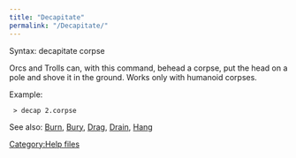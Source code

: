 ```yaml
---
title: "Decapitate"
permalink: "/Decapitate/"
---
```


Syntax: decapitate corpse

Orcs and Trolls can, with this command, behead a corpse, put the head on
a pole and shove it in the ground. Works only with humanoid corpses.

Example:

` > decap 2.corpse`

See also: [Burn](Burn "wikilink"), [Bury](Bury "wikilink"),
[Drag](Drag "wikilink"), [Drain](Drain "wikilink"),
[Hang](Hang "wikilink")

[Category:Help files](Category:Help_files "wikilink")